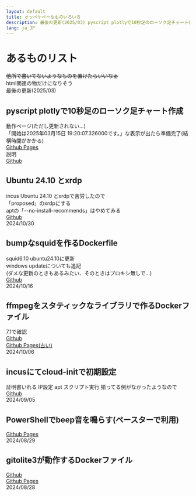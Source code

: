 ```yaml
---
layout: default
title: オッペケペーなものいろいろ
description: 最後の更新(2025/03) pyscript plotlyで10秒足のローソク足チャート作成 incus Ubuntu 24.10 xrdp ffmpegをスタティックなライブラリで作るDockerファイル
lang: ja_JP
---
```


# あるものリスト
~~他所で書いてないようなものを置けたらいいなぁ~~  
html関連の物だけになりそう  
最後の更新(2025/03) 
## pyscript plotlyで10秒足のローソク足チャート作成 
動作ページ(ただし更新されない…)  
「開始は2025年03月15日 19:20:07.326000です。」な表示が出たら準備完了(結構時間がかかる)  
[Github Pages](https://oxxpeh.github.io/2025/03_pys_ch.html)  
説明  
[Github](https://github.com/oxxpeh/pub/blob/main/python/10s-chart/README.md)  

## Ubuntu 24.10 とxrdp
incus Ubuntu 24.10 とxrdpで苦労したので  
「proposed」のxrdpにする  
aptの「--no-install-recommends」はやめてみる  
[Github](https://github.com/oxxpeh/pub/blob/main/incus/ubuntu24.10-xrdp/README.md)  
2024/10/30  
  
## bumpなsquidを作るDockerfile
squid6.10 ubuntu24.10に更新  
windows updateについても追記  
(ダメな更新のときもあるみたい、そのときはプロキシ無しで…)  
[Github](https://github.com/oxxpeh/pub/blob/main/docker/squid/README.md)  
2024/10/16

## ffmpegをスタティックなライブラリで作るDockerファイル
7.1で確認  
[Github](https://github.com/oxxpeh/pub/blob/main/ffmpeg-static/README.md)   
[Github Pages(古い)](https://oxxpeh.github.io/pub/ffmpeg-static.html)  
2024/10/06

## incusにてcloud-initで初期設定  
 証明書いれる IP設定 apt スクリプト実行 揃ってる例がなかったようなので  
[Github](https://github.com/oxxpeh/pub/blob/main/incus/README.md)   
2024/09/05
## PowerShellでbeep音を鳴らす(ペースターで利用)
[Github Pages](https://oxxpeh.github.io/2024/ps-beep.html)  
2024/08/29  
  
## gitolite3が動作するDockerファイル
[Github](https://github.com/oxxpeh/docker-gitolite3/blob/main/README.md)   
[Github Pages](https://oxxpeh.github.io/docker-gitolite3/)  
2024/08/28
  


